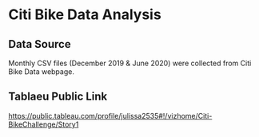 # Citi Bike Data Analysis

## Data Source 

Monthly CSV files (December 2019 & June 2020) were collected from Citi Bike Data webpage.

## Tablaeu Public Link 

https://public.tableau.com/profile/julissa2535#!/vizhome/Citi-BikeChallenge/Story1


